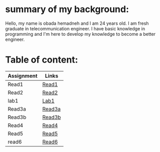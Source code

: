# summary of my background:

Hello, my name is obada hemadneh and I am 24 years old. I am fresh graduate in telecommunication engineer. I have basic knowledge in programming and I'm here to develop my knowledge to become a better engineer.

# Table of content:

Assignment | Links
---------- |  ----------
Read1      |  [Read1](read1.md) 
Read2      |  [Read2](read2.md)
lab1       |  [Lab1](lab1.md)
Read3a      |  [Read3a](read3a.md)
Read3b     |  [Read3b](read3b)
Read4     |  [Read4](read4.md) 
Read5      | [Read5](read5.md)
read6      | [Read6](read6.md)

